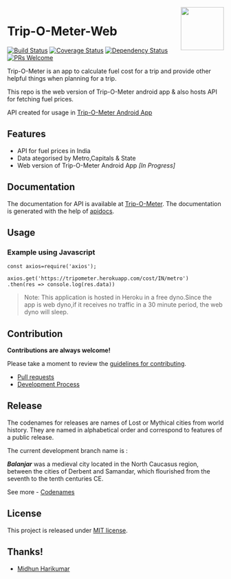 <img align="right" height="100" src="https://raw.githubusercontent.com/RaghuChandrasekaran/trip-o-meter-web/master/res/app_icon.png" />

# Trip-O-Meter-Web

[![Build Status](https://travis-ci.org/RaghuChandrasekaran/trip-o-meter-web.svg?branch=master)](https://travis-ci.org/RaghuChandrasekaran/trip-o-meter-web)
[![Coverage Status](https://coveralls.io/repos/github/RaghuChandrasekaran/trip-o-meter-web/badge.svg?branch=master)](https://coveralls.io/github/RaghuChandrasekaran/trip-o-meter-web?branch=master)
[![Dependency Status](https://img.shields.io/david/RaghuChandrasekaran/trip-o-meter-web.svg?style=flat-square)](https://david-dm.org/RaghuChandrasekaran/trip-o-meter-web)
[![PRs Welcome](https://img.shields.io/badge/PRs-welcome-brightgreen.svg)](CONTRIBUTION.md#pull-requests)

Trip-O-Meter is an app to calculate fuel cost for a trip and provide other helpful things when planning for a trip.

This repo is the web version of Trip-O-Meter android app & also hosts API for fetching fuel prices.

API created for usage in [Trip-O-Meter Android App](https://github.com/midhunhk/trip-o-meter/)


## Features
- API for fuel prices in India
- Data ategorised by Metro,Capitals & State
- Web version of Trip-O-Meter Android App *[In Progress]*

## Documentation

The documentation for API is available at [Trip-O-Meter](https://tripometer.herokuapp.com).
The documentation is generated with the help of [apidocs](http://apidocjs.com/).

## Usage
### Example using Javascript
```
const axios=require('axios');

axios.get('https://tripometer.herokuapp.com/cost/IN/metro')
.then(res => console.log(res.data))
```

>Note: This application is hosted in Heroku in a free dyno.Since the app is web dyno,if it receives no traffic in a 30 minute period, the web dyno will sleep.

## Contribution

**Contributions are always welcome!**

Please take a moment to review the [guidelines for contributing](CONTRIBUTING.md).

* [Pull requests](CONTRIBUTING.md#pull-requests)
* [Development Process](CONTRIBUTING.md#development)

## Release

The codenames for releases are names of Lost or Mythical cities from world history. They are named in alphabetical order and correspond to features of a public release. 

The current development branch name is :

***Balanjar*** was a medieval city located in the North Caucasus region, between the cities of Derbent and Samandar, which flourished from the seventh to the tenth centuries CE.

See more - [Codenames](https://github.com/midhunhk/trip-o-meter/wiki/Codenames)

## License
This project is released under [MIT license](https://github.com/RaghuChandrasekaran/trip-o-meter-web/blob/master/LICENSE).

## Thanks!
- [Midhun Harikumar](https://github.com/midhunhk)